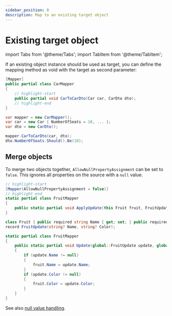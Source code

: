 ```yaml
---
sidebar_position: 8
description: Map to an existing target object
---
```


# Existing target object

import Tabs from '@theme/Tabs';
import TabItem from '@theme/TabItem';

If an existing object instance should be used as target, you can define the mapping method as void with the target as second parameter:

```csharp title="Mapper declaration"
[Mapper]
public partial class CarMapper
{
    // highlight-start
    public partial void CarToCarDto(Car car, CarDto dto);
    // highlight-end
}
```

```csharp title="Mapper usage"
var mapper = new CarMapper();
var car = new Car { NumberOfSeats = 10, ... };
var dto = new CarDto();

mapper.CarToCarDto(car, dto);
dto.NumberOfSeats.Should().Be(10);
```

## Merge objects

To merge two objects together, `AllowNullPropertyAssignment` can be set to `false`.
This ignores all properties on the source with a `null` value.

<Tabs>
  <TabItem value="declaration" label="Declaration" default>

```csharp
// highlight-start
[Mapper(AllowNullPropertyAssignment = false)]
// highlight-end
static partial class FruitMapper
{
    public static partial void ApplyUpdate(this Fruit fruit, FruitUpdate update);
}

class Fruit { public required string Name { get; set; } public required string Color { get; set; } }
record FruitUpdate(string? Name, string? Color);
```

  </TabItem>
  <TabItem value="generated" label="Generated code" default>

```csharp
static partial class FruitMapper
{
    public static partial void Update(global::FruitUpdate update, global::Fruit fruit)
    {
        if (update.Name != null)
        {
            fruit.Name = update.Name;
        }
        if (update.Color != null)
        {
            fruit.Color = update.Color;
        }
    }
}
```

  </TabItem>
</Tabs>

See also [null value handling](http://localhost:3000/docs/configuration/mapper/#null-values).
